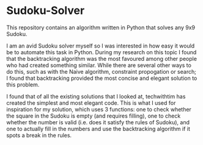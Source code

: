 # Sudoku-Solver
This repository contains an algorithm written in Python that solves any 9x9 Sudoku.

I am an avid Sudoku solver myself so I was interested in how easy it would be to automate this task in Python. During my research on this topic I found that the backtracking algorithm was the most favoured among other people who had created something similar.
While there are several other ways to do this, such as with the Naive algorithm, constraint propogation or search; I found that backtracking provided the most concise and elegant solution to this problem.

I found that of all the existing solutions that I looked at, techwithtim has created the simplest and most elegant code. This is what I used for inspiration for my solution, which uses 3 functions: one to check whether the square in the Sudoku is empty (and requires filling), one to check whether the number is valid (i.e. does it satisfy the rules of Sudoku), and one to actually fill in the numbers and use the backtracking algorithm if it spots a break in the rules.
